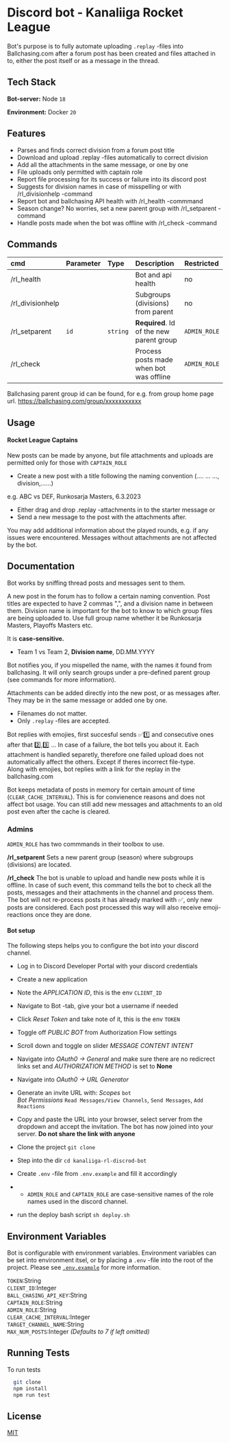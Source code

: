
# Discord bot - Kanaliiga Rocket League

Bot's purpose is to fully automate uploading `.replay` -files into Ballchasing.com after a forum post has been created and files attached in to, either the post itself or as a message in the thread. 


## Tech Stack


**Bot-server:** Node `18`

**Environment:** Docker `20`

## Features

- Parses and finds correct division from a forum post title 
- Download and upload .replay -files automatically to correct division
- Add all the attachments in the same message, or one by one
- File uploads only permitted with captain role
- Report file processing for its success or failure into its discord post
- Suggests for division names in case of misspelling or with /rl_divisionhelp -command
- Report bot and ballchasing API health with /rl_health -commmand
- Season change? No worries, set a new parent group with /rl_setparent -command
- Handle posts made when the bot was offline with /rl_check -command





## Commands

|cmd| Parameter | Type     | Description                       | Restricted |
|:---| :-------- | :------- | :-------------------------------- | :-----|
|/rl_health|      |  |  Bot and api health | no |
|/rl_divisionhelp|       |  | Subgroups (divisions) from parent | no |
|/rl_setparent| `id`      | `string` | **Required**. Id of the new parent group | `ADMIN_ROLE` |
|/rl_check|       |  | Process posts made when bot was offline | `ADMIN_ROLE` |

Ballchasing parent group id can be found, for e.g. from group home page url. 
https://ballchasing.com/group/xxxxxxxxxxx
## Usage

#### Rocket League Captains

New posts can be made by anyone, but file attachments and uploads are permitted only for those with `CAPTAIN_ROLE`

- Create a new post with a title following the naming convention (.... ... ..., division,......)

e.g. 
ABC vs DEF, Runkosarja Masters, 6.3.2023


- Either drag and drop .replay -attachments in to the starter message or
- Send a new message to the post with the attachments after.

You may add additional information about the played rounds, e.g. if any issues were encountered. Messages without attachments are not affected by the bot. 
## Documentation

Bot works by sniffing thread posts and messages sent to them. 

A new post in the forum has to follow a certain naming convention. Post titles are expected to have 2 commas ",", and a division name in between them. Division name is important for the bot to know to which group files are being uploaded to. Use full group name whether it be Runkosarja Masters, Playoffs Masters etc.

It is **case-sensitive.** 
 - Team 1 vs Team 2, **Division name**, DD.MM.YYYY

Bot notifies you, if you mispelled the name, with the names it found from ballchasing. It will only search groups under a pre-defined parent group (see commands for more information). 

Attachments can be added directly into the new post, or as messages after. They may be in the same message or added one by one. 
- Filenames do not matter. 
- Only `.replay` -files are accepted. 

Bot replies with emojies, first succesful sends ✅1️⃣ and consecutive ones after that 2️⃣,3️⃣ ... 
In case of a failure, the bot tells you about it. Each attachment is handled separetly, therefore one failed upload does not automatically affect the others. Except if theres incorrect file-type. \
Along with emojies, bot replies with a link for the replay in the ballchasing.com

Bot keeps metadata of posts in memory for certain amount of time (`CLEAR_CACHE_INTERVAL`). This is for convienence reasons and does not affect bot usage. You can still add new messages and attachments to an old post even after the cache is cleared.


### Admins

`ADMIN_ROLE` has two commmands in their toolbox to use. 

**/rl_setparent** Sets a new parent group (season) where subgroups (divisions) are located.

**/rl_check** The bot is unable to upload and handle new posts while it is offline. In case of such event, this command tells the bot to check all the posts, messages and their attachments in the channel and process them. The bot will not re-process posts it has already marked with ✅, only new posts are considered. Each post processed this way will also receive emoji-reactions once they are done. 


#### Bot setup
The following steps helps you to configure the bot into your discord channel. 

- Log in to Discord Developer Portal with your discord credentials
- Create a new application
- Note the *APPLICATION ID*, this is the env `CLIENT_ID`
- Navigate to Bot -tab, give your bot a username if needed
- Click *Reset Token* and take note of it, this is the env `TOKEN`
- Toggle off *PUBLIC BOT* from Authorization Flow settings
- Scroll down and toggle on slider *MESSAGE CONTENT INTENT* 
- Navigate into *OAuth0 -> General* and make sure there are no redicrect links set and *AUTHORIZATION METHOD* is set to **None**
- Navigate into *OAuth0 -> URL Generator*
- Generate an invite URL with:
*Scopes* `bot`\
*Bot Permissions* `Read Messages/View Channels`, `Send Messages`, `Add Reactions`
- Copy and paste the URL into your browser, select server from the dropdown and accept the invitation. The bot has now joined into your server. **Do not share the link with anyone**





- Clone the project `git clone`
- Step into the dir `cd kanaliiga-rl-discrod-bot`
- Create `.env` -file from `.env.example` and fill it accordingly
- - `ADMIN_ROLE` and `CAPTAIN_ROLE` are case-sensitive names of the role names used in the discord channel.
- run the deploy bash script `sh deploy.sh`

## Environment Variables

Bot is configurable with environment variables. Environment variables can be set into environment itsel, or by placing a `.env` -file into the root of the project. Please see [`.env.example`](/.env.example) for more information.

`TOKEN`:String <br>
`CLIENT_ID`:Integer<br>
`BALL_CHASING_API_KEY`:String<br>
`CAPTAIN_ROLE`:String<br>
`ADMIN_ROLE`:String<br>
`CLEAR_CACHE_INTERVAL`:Integer<br>
`TARGET_CHANNEL_NAME`:String<br>
`MAX_NUM_POSTS`:Integer _(Defaults to 7 if left omitted)_<br>
## Running Tests

To run tests

```bash
  git clone
  npm install
  npm run test
```


## License

[MIT](https://choosealicense.com/licenses/mit/)


